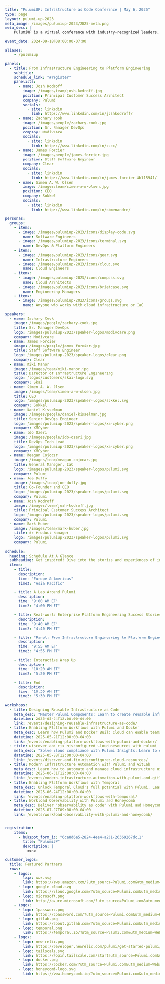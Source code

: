 ```yaml
---
title: "PulumiUP: Infrastructure as Code Conference | May 6, 2025"
type: page
layout: pulumi-up-2023
meta_image: /images/pulumiup-2023/2025-meta.png
meta_desc: |
    PulumiUP is a virtual conference with industry-recognized leaders, demos, and panel discussions about the future of IaC, Platform Engineering & DevOps and Cloud

event_date: 2024-09-18T08:00:00-07:00

aliases:
    - /pulumiup

panels:
  - title: From Infrastructure Engineering to Platform Engineering
    subtitle:
    schedule_link: "#register"
    panelists:
      - name: Josh Kodroff
        image: /images/team/josh-kodroff.jpg
        position: Principal Customer Success Architect
        company: Pulumi
        socials:
          - site: linkedin
            link: https://www.linkedin.com/in/joshkodroff/
      - name: Zachary Cook
        image: /images/people/zachary-cook.jpg
        position: Sr. Manager DevOps
        company: Modivcare
        socials:
          - site: linkedin
            link: https://www.linkedin.com/in/zacc/
      - name: James Forcier
        image: /images/people/james-forcier.jpg
        position: Staff Software Engineer
        company: Clear
        socials:
          - site: linkedin
            link: https://www.linkedin.com/in/james-forcier-8b115941/
      - name: Simen A. W. Olsen
        image: /images/team/simen-a-w-olsen.jpg
        position: CEO
        company: Sokkel
        socials:
          - site: linkedin
            link: https://www.linkedin.com/in/simenandre/

personas:
  groups:
    - items:
      - image: /images/pulumiup-2023/icons/display-code.svg
        name: Software Engineers
      - image: /images/pulumiup-2023/icons/terminal.svg
        name: DevOps & Platform Engineers
    - items:
      - image: /images/pulumiup-2023/icons/gear.svg
        name: Infrastructure Engineers
      - image: /images/pulumiup-2023/icons/cloud.svg
        name: Cloud Engineers
    - items:
      - image: /images/pulumiup-2023/icons/compass.svg
        name: Cloud Architects
      - image: /images/pulumiup-2023/icons/briefcase.svg
        name: Engineering Managers
    - items:
      - image: /images/pulumiup-2023/icons/groups.svg
        name: Anyone who works with cloud infrastructure or IaC

speakers:
  - name: Zachary Cook
    image: /images/people/zachary-cook.jpg
    title: Sr. Manager DevOps
    logo: /images/pulumiup-2023/speaker-logos/modivcare.png
    company: Modivcare
  - name: James Forcier
    image: /images/people/james-forcier.jpg
    title: Staff Software Engineer
    logo: /images/pulumiup-2023/speaker-logos/clear.png
    company: Clear
  - name: Miki Manor
    image: /images/team/miki-manor.jpg
    title: Director of Infrastructure Engineering
    logo: /logos/customers/skai-logo.svg
    company: Skai
  - name: Simen A. W. Olsen
    image: /images/team/simen-a-w-olsen.jpg
    title: CEO
    logo: /images/pulumiup-2023/speaker-logos/sokkel.svg
    company: Sokkel
  - name: Daniel Kisselman
    image: /images/people/daniel-kisselman.jpg
    title: Senior DevOps Engineer
    logo: /images/pulumiup-2023/speaker-logos/xm-cyber.png
    company: XMCyber
  - name: Ido Ozeri
    image: /images/people/ido-ozeri.jpg
    title: DevOps Tech Lead
    logo: /images/pulumiup-2023/speaker-logos/xm-cyber.png
    company: XMCyber
  - name: Meagan Cojocar
    image: /images/team/meagan-cojocar.jpg
    title: General Manager, IaC
    logo: /images/pulumiup-2023/speaker-logos/pulumi.svg
    company: Pulumi
  - name: Joe Duffy
    image: /images/team/joe-duffy.jpg
    title: Co-Founder and CEO
    logo: /images/pulumiup-2023/speaker-logos/pulumi.svg
    company: Pulumi
  - name: Josh Kodroff
    image: /images/team/josh-kodroff.jpg
    title: Principal Customer Success Architect
    logo: /images/pulumiup-2023/speaker-logos/pulumi.svg
    company: Pulumi
  - name: Mark Huber
    image: /images/team/mark-huber.jpg
    title: Sr Product Manager
    logo: /images/pulumiup-2023/speaker-logos/pulumi.svg
    company: Pulumi
 
schedule:
  heading: Schedule At A Glance
  subheading: Get inspired! Dive into the stories and experiences of innovators and experts, from Startup Founders to Industry Leaders.
  items:
    - title: 
      description:
      time: "Europe & Americas"
      time2: "Asia Pacific"

    - title: A Lap Around Pulumi
      description:
      time: "9:00 AM ET"
      time2: "4:00 PM PT"
    
    - title: Real-world Enterprise Platform Engineering Success Stories
      description:
      time: "9:40 AM ET"
      time2: "4:40 PM PT"

    - title: "Panel: From Infrastructure Engineering to Platform Engineering"
      description:
      time: "9:55 AM ET"
      time2: "4:55 PM PT"

    - title: Interactive Wrap Up
      description:
      time: "10:20 AM ET"
      time2: "5:20 PM PT"

    - title: End
      description:
      time: "10:30 AM ET"
      time2: "5:30 PM PT"

workshops:
  - title: Designing Reusable Infrastructure as Code
    meta_desc: "Master Pulumi Components: Learn to create reusable infrastructure code across languages, enabling DRY principles and powerful cross-team infrastructure sharing."
    datetime: 2025-05-14T12:00:00-04:00
    link: /events/designing-reusable-infrastructure-as-code/
  - title: Enabling Platform Workflows with Pulumi and Docker
    meta_desc: Learn how Pulumi and Docker Build Cloud can enable teams to deliver containerized workloads faster than ever.
    datetime: 2025-05-21T12:00:00-04:00
    link: /events/enabling-platform-workflows-with-pulumi-and-docker/
  - title: Discover and Fix Misconfigured Cloud Resources with Pulumi
    meta_desc: "Solve cloud compliance with Pulumi Insights: Learn to discover, manage, and optimize legacy resources across multi-cloud environments using policy as code."
    datetime: 2025-05-28T12:00:00-04:00
    link: /events/discover-and-fix-misconfigured-cloud-resources/
  - title: Modern Infrastructure Automation with Pulumi and GitLab
    meta_desc: Learn how to automate and manage cloud infrastructure using Pulumi's enhanced GitLab integration features for streamlined DevOps workflows.
    datetime: 2025-06-11T12:00:00-04:00
    link: /events/modern-infrastructure-automation-with-pulumi-and-gitlab/
  - title: Enabling Platform Workflows with Temporal
    meta_desc: Unlock Temporal Cloud's full potential with Pulumi. Learn to automate resource management, enhance developer workflows, and build platform engineering solutions.
    datetime: 2025-06-24T12:00:00-04:00
    link: /events/enabling-platform-workflows-with-temporal/
  - title: Workload Observability with Pulumi and Honeycomb
    meta_desc: Deliver "observability as code" with Pulumi and Honeycomb. Automate SLOs, detect critical issues, and transform your platform engineering approach.
    datetime: 2025-07-17T09:00:00-04:00
    link: /events/workload-observability-with-pulumi-and-honeycomb/
  

registration:
    items:
      - hubspot_form_id: "6ca8d6a5-2824-4ee4-a201-26369267dc11"
        title: "PulumiUP"
        description: |
          none

customer_logos:
  title: Featured Partners
  rows:
    - logos:
      - logo: aws.svg
        link: https://aws.amazon.com/?utm_source=Pulumi.com&utm_medium=Website&utm_campaign=PulumiUP
      - logo: google-cloud.svg
        link: https://cloud.google.com/?utm_source=Pulumi.com&utm_medium=Website&utm_campaign=PulumiUP
      - logo: microsoft.png
        link: http://azure.microsoft.com/?utm_source=Pulumi.com&utm_medium=Website&utm_campaign=PulumiUP
    - logos:
      - logo: 1password.png
        link: https://1password.com/?utm_source=Pulumi.com&utm_medium=Website&utm_campaign=PulumiUP
      - logo: gitlab.png
        link: https://about.gitlab.com/?utm_source=Pulumi.com&utm_medium=Website&utm_campaign=PulumiUP
      - logo: temporal.png
        link: https://temporal.io/?utm_source=Pulumi.com&utm_medium=Website&utm_campaign=PulumiUP
    - logos:
      - logo: new-relic.png
        link: https://developer.newrelic.com/pulumi/get-started-pulumi/?utm_source=Pulumi.com&utm_medium=Website&utm_campaign=PulumiUP
      - logo: tailscale.svg
        link: https://login.tailscale.com/start?utm_source=Pulumi.com&utm_medium=Website&utm_campaign=PulumiUP
      - logo: docker.png
        link: https://docker.com/?utm_source=Pulumi.com&utm_medium=Website&utm_campaign=PulumiUP
      - logo: honeycomb-logo.svg
        link: https://www.honeycomb.io/?utm_source=Pulumi.com&utm_medium=Website&utm_campaign=PulumiUP
---
```

